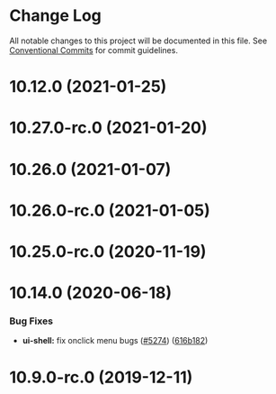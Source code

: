 # Change Log

All notable changes to this project will be documented in this file.
See [Conventional Commits](https://conventionalcommits.org) for commit guidelines.

# 10.12.0 (2021-01-25)



# 10.27.0-rc.0 (2021-01-20)



# 10.26.0 (2021-01-07)



# 10.26.0-rc.0 (2021-01-05)



# 10.25.0-rc.0 (2020-11-19)



# 10.14.0 (2020-06-18)


### Bug Fixes

* **ui-shell:** fix onclick menu bugs ([#5274](https://github.com/carbon-design-system/carbon/issues/5274)) ([616b182](https://github.com/carbon-design-system/carbon/commit/616b18259592c5a2a773f1cc36dd890ccc17b748))



# 10.9.0-rc.0 (2019-12-11)



# 10.4.0 (2019-07-15)



# 10.4.0-rc.3 (2019-07-12)



# 10.4.0-rc.0 (2019-07-10)


### Features

* **cli:** add @carbon/cli package ([#2982](https://github.com/carbon-design-system/carbon/issues/2982)) ([46bfaeb](https://github.com/carbon-design-system/carbon/commit/46bfaeb27311aa4d587d7fce4f825c5887e961ac))



# 10.2.0-bridge (2019-05-13)

